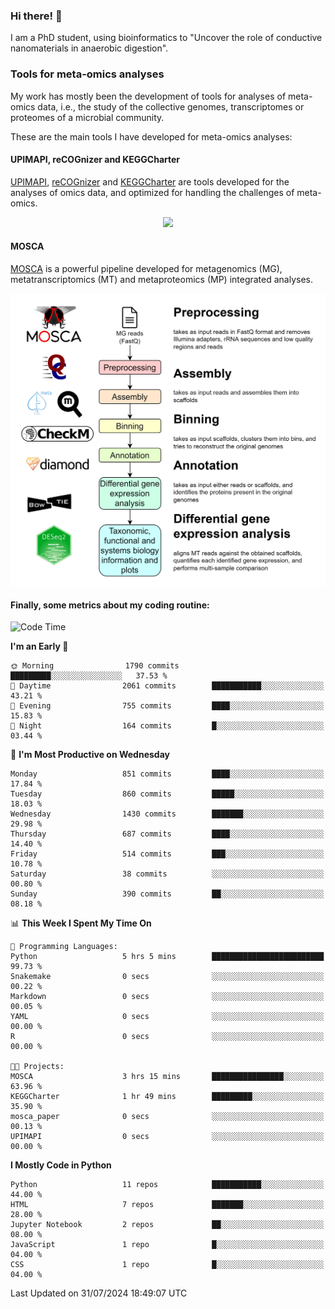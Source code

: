 ### Hi there! 👋

I am a PhD student, using bioinformatics to "Uncover the role of conductive nanomaterials in anaerobic digestion".

### Tools for meta-omics analyses

My work has mostly been the development of tools for analyses of meta-omics data, i.e., the study of the collective genomes, transcriptomes or proteomes of a microbial community.

These are the main tools I have developed for meta-omics analyses:

#### UPIMAPI, reCOGnizer and KEGGCharter

[UPIMAPI](https://github.com/iquasere/UPIMAPI), [reCOGnizer](https://github.com/iquasere/reCOGnizer) and [KEGGCharter](https://github.com/iquasere/KEGGCharter) are tools developed for the analyses of omics data, and optimized for handling the challenges of meta-omics.

<p align="center">
    <img src="assets/annotation_paper.png">
</p>

#### MOSCA

[MOSCA](https://github.com/iquasere/MOSCA) is a powerful pipeline developed for metagenomics (MG), metatranscriptomics (MT) and metaproteomics (MP) integrated analyses.

<p align="center">
    <img src="assets/mosca_workflow.png" align="center" width="700">
</p>


#### Finally, some metrics about my coding routine:

<!--START_SECTION:waka-->
![Code Time](http://img.shields.io/badge/Code%20Time-853%20hrs%208%20mins-blue)

**I'm an Early 🐤** 

```text
🌞 Morning                1790 commits        █████████░░░░░░░░░░░░░░░░   37.53 % 
🌆 Daytime                2061 commits        ███████████░░░░░░░░░░░░░░   43.21 % 
🌃 Evening                755 commits         ████░░░░░░░░░░░░░░░░░░░░░   15.83 % 
🌙 Night                  164 commits         █░░░░░░░░░░░░░░░░░░░░░░░░   03.44 % 
```
📅 **I'm Most Productive on Wednesday** 

```text
Monday                   851 commits         ████░░░░░░░░░░░░░░░░░░░░░   17.84 % 
Tuesday                  860 commits         █████░░░░░░░░░░░░░░░░░░░░   18.03 % 
Wednesday                1430 commits        ███████░░░░░░░░░░░░░░░░░░   29.98 % 
Thursday                 687 commits         ████░░░░░░░░░░░░░░░░░░░░░   14.40 % 
Friday                   514 commits         ███░░░░░░░░░░░░░░░░░░░░░░   10.78 % 
Saturday                 38 commits          ░░░░░░░░░░░░░░░░░░░░░░░░░   00.80 % 
Sunday                   390 commits         ██░░░░░░░░░░░░░░░░░░░░░░░   08.18 % 
```


📊 **This Week I Spent My Time On** 

```text
💬 Programming Languages: 
Python                   5 hrs 5 mins        █████████████████████████   99.73 % 
Snakemake                0 secs              ░░░░░░░░░░░░░░░░░░░░░░░░░   00.22 % 
Markdown                 0 secs              ░░░░░░░░░░░░░░░░░░░░░░░░░   00.05 % 
YAML                     0 secs              ░░░░░░░░░░░░░░░░░░░░░░░░░   00.00 % 
R                        0 secs              ░░░░░░░░░░░░░░░░░░░░░░░░░   00.00 % 

🐱‍💻 Projects: 
MOSCA                    3 hrs 15 mins       ████████████████░░░░░░░░░   63.96 % 
KEGGCharter              1 hr 49 mins        █████████░░░░░░░░░░░░░░░░   35.90 % 
mosca_paper              0 secs              ░░░░░░░░░░░░░░░░░░░░░░░░░   00.13 % 
UPIMAPI                  0 secs              ░░░░░░░░░░░░░░░░░░░░░░░░░   00.00 % 
```

**I Mostly Code in Python** 

```text
Python                   11 repos            ███████████░░░░░░░░░░░░░░   44.00 % 
HTML                     7 repos             ███████░░░░░░░░░░░░░░░░░░   28.00 % 
Jupyter Notebook         2 repos             ██░░░░░░░░░░░░░░░░░░░░░░░   08.00 % 
JavaScript               1 repo              █░░░░░░░░░░░░░░░░░░░░░░░░   04.00 % 
CSS                      1 repo              █░░░░░░░░░░░░░░░░░░░░░░░░   04.00 % 
```




 Last Updated on 31/07/2024 18:49:07 UTC
<!--END_SECTION:waka-->
